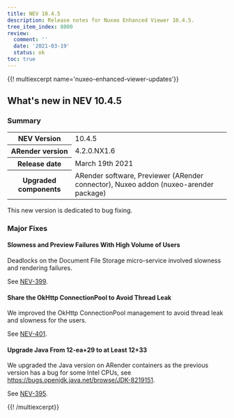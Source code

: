 ```yaml
---
title: NEV 10.4.5
description: Release notes for Nuxeo Enhanced Viewer 10.4.5.
tree_item_index: 8000
review:
  comment: ''
  date: '2021-03-19'
  status: ok
toc: true
---
```


{{! multiexcerpt name='nuxeo-enhanced-viewer-updates'}}
## What's new in NEV 10.4.5

### Summary

<div class="table-scroll">
<table class="hover">
<tbody>
<tr>
<th colspan="1">NEV Version</th>
<td colspan="1">10.4.5</td>
</tr>
<tr>
<th colspan="1">ARender version</th>
<td colspan="1">4.2.0.NX1.6</td>
</tr>
<tr>
<th colspan="1">Release date</th>
<td colspan="1">March 19th 2021</td>
</tr>
<tr>
<th colspan="1">Upgraded components</th>
<td colspan="1">ARender software, Previewer (ARender connector), Nuxeo addon (nuxeo-arender package)</td>
</tr>
</tbody>
</table>
</div>

This new version is dedicated to bug fixing.

### Major Fixes

#### Slowness and Preview Failures With High Volume of Users

Deadlocks on the Document File Storage micro-service involved slowness and rendering failures.

See [NEV-399](https://jira.nuxeo.com/browse/NEV-399).

#### Share the OkHttp ConnectionPool to Avoid Thread Leak

We improved the OkHttp ConnectionPool management to avoid thread leak and slowness for the users.

See [NEV-401](https://jira.nuxeo.com/browse/NEV-401).

#### Upgrade Java From 12-ea+29 to at Least 12+33

We upgraded the Java version on ARender containers as the previous version has a bug for some Intel CPUs, see https://bugs.openjdk.java.net/browse/JDK-8219151.

See [NEV-395](https://jira.nuxeo.com/browse/NEV-395).

{{! /multiexcerpt}}
